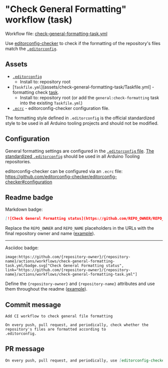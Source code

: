 # "Check General Formatting" workflow (task)

Workflow file: [check-general-formatting-task.yml](check-general-formatting-task.yml)

Use [editorconfig-checker](https://github.com/editorconfig-checker/editorconfig-checker) to check if the formatting of the repository's files match the [`.editorconfig`](https://editorconfig.org/).

## Assets

- [`.editorconfig`](assets/shared/.editorconfig)
  - Install to: repository root
- [`Taskfile.yml`](assets/check-general-formatting-task/Taskfile.yml] - formatting check [task](https://taskfile.dev/).
  - Install to: repository root (or add the `general:check-formatting` task into the existing `Taskfile.yml`)
- [`.ecrc`](assets/check-general-formatting-task/.ecrc) - editorconfig-checker configuration file.

The formatting style defined in `.editorconfig` is the official standardized style to be used in all Arduino tooling projects and should not be modified.

## Configuration

General formatting settings are configured in the [`.editorconfig` file](https://editorconfig.org/). [The standardized `.editorconfig`](assets/shared/.editorconfig) should be used in all Arduino Tooling repositories.

editorconfig-checker can be configured via an `.ecrc` file:
https://github.com/editorconfig-checker/editorconfig-checker#configuration

## Readme badge

Markdown badge:

```markdown
[![Check General Formatting status](https://github.com/REPO_OWNER/REPO_NAME/actions/workflows/check-general-formatting-task.yml/badge.svg)](https://github.com/REPO_OWNER/REPO_NAME/actions/workflows/check-general-formatting-task.yml)
```

Replace the `REPO_OWNER` and `REPO_NAME` placeholders in the URLs with the final repository owner and name ([example](https://raw.githubusercontent.com/arduino-libraries/ArduinoIoTCloud/master/README.md)).

---

Asciidoc badge:

```adoc
image:https://github.com/{repository-owner}/{repository-name}/actions/workflows/check-general-formatting-task.yml/badge.svg["Check General Formatting status", link="https://github.com/{repository-owner}/{repository-name}/actions/workflows/check-general-formatting-task.yml"]
```

Define the `{repository-owner}` and `{repository-name}` attributes and use them throughout the readme ([example](https://raw.githubusercontent.com/arduino-libraries/WiFiNINA/master/README.adoc)).

## Commit message

```
Add CI workflow to check general file formatting

On every push, pull request, and periodically, check whether the repository's files are formatted according to
.editorconfig.
```

## PR message

```markdown
On every push, pull request, and periodically, use [editorconfig-checker](https://github.com/editorconfig-checker/editorconfig-checker) check whether the repository's files are formatted according to [`.editorconfig`](https://editorconfig.org/).
```
